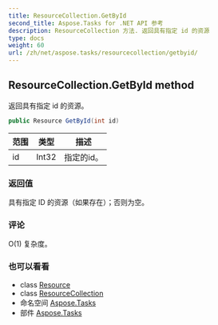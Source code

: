 ```yaml
---
title: ResourceCollection.GetById
second_title: Aspose.Tasks for .NET API 参考
description: ResourceCollection 方法. 返回具有指定 id 的资源
type: docs
weight: 60
url: /zh/net/aspose.tasks/resourcecollection/getbyid/
---
```

## ResourceCollection.GetById method

返回具有指定 id 的资源。

```csharp
public Resource GetById(int id)
```

| 范围 | 类型 | 描述 |
| --- | --- | --- |
| id | Int32 | 指定的id。 |

### 返回值

具有指定 ID 的资源（如果存在）；否则为空。

### 评论

O(1) 复杂度。

### 也可以看看

* class [Resource](../../resource/)
* class [ResourceCollection](../)
* 命名空间 [Aspose.Tasks](../../resourcecollection/)
* 部件 [Aspose.Tasks](../../../)


